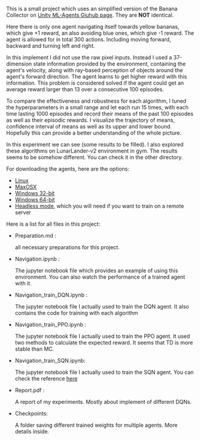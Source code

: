 This is a small project which uses an simplified version of the Banana Collector on [Unity ML-Agents Giuhub page](https://github.com/Unity-Technologies/ml-agents/blob/master/docs/Learning-Environment-Examples.md#banana-collector). They are **NOT** identical.

Here there is only one agent navigating itself towards yellow bananas, which give +1 reward, an also avoiding blue ones, which give -1 reward. The agent is allowed for in total 300 actions. Including moving forward, backward and turning left and right.

In this implement I did not use the raw pixel inputs. Instead I used a 37-dimension state information provided by the environment, containing the agent's velocity, along with ray-based perception of objects around the agent's forward direction. The agent learns to get higher reward with this information. This problem is considered solved if the agent could get an average reward larger than 13 over a consecutive 100 episodes.

To compare the effectiveness and robustness for each algorithm, I tuned the hyperparameters in a small range and let each run 15 times, with each time lasting 1000 episodes and record their means of the past 100 episodes as well as their episodic rewards. I visualize the trajectory of means, confidence interval of means as well as its upper and lower bound. Hopefully this can provide a better understanding of the whole picture.

In this experiment we can see (some results to be filled). I also explored these algorithms on LunarLander-v2 environment in gym. The results seems to be somehow different. You can check it in the other directory.

For downloading the agents, here are the options:
  * [Linux](https://s3-us-west-1.amazonaws.com/udacity-drlnd/P1/Banana/Banana_Linux.zip)
  * [MaxOSX](https://s3-us-west-1.amazonaws.com/udacity-drlnd/P1/Banana/Banana.app.zip)
  * [Windows 32-bit](https://s3-us-west-1.amazonaws.com/udacity-drlnd/P1/Banana/Banana_Windows_x86.zip)
  * [Windows 64-bit](https://s3-us-west-1.amazonaws.com/udacity-drlnd/P1/Banana/Banana_Windows_x86_64.zip)
  * [Headless mode](https://s3-us-west-1.amazonaws.com/udacity-drlnd/P1/Banana/Banana_Linux_NoVis.zip), which you will need if you want to train on a remote server

Here is a list for all files in this project:
  * Preparation.md : 
  
      all necessary preparations for this project.
  * Navigation.ipynb :
  
      The jupyter notebook file which provides an example of using this environment. You can also watch the performance of a trained agent with it.
 
  * Navigation_train_DQN.ipynb :
  
      The jupyter notebook file I actually used to train the DQN agent. It also contains the code for training with each algorithm
      
  * Navigation_train_PPO.ipynb :
  
      The jupyter notebook file I actually used to train the PPO agent. It used two methods to calculate the expected reward. It seems that TD is more stable than MC.
      
  * Navigation_train_SQN.ipynb:
  
      The jupyter notebook file I actually used to train the SQN agent. You can check the reference [here](https://arxiv.org/pdf/1702.08165.pdf)
      
  * Report.pdf :
  
      A report of my experiments. Mostly about implement of different DQNs.
      
  * Checkpoints:
  
      A folder saving different trained weights for multiple agents. More details inside.
